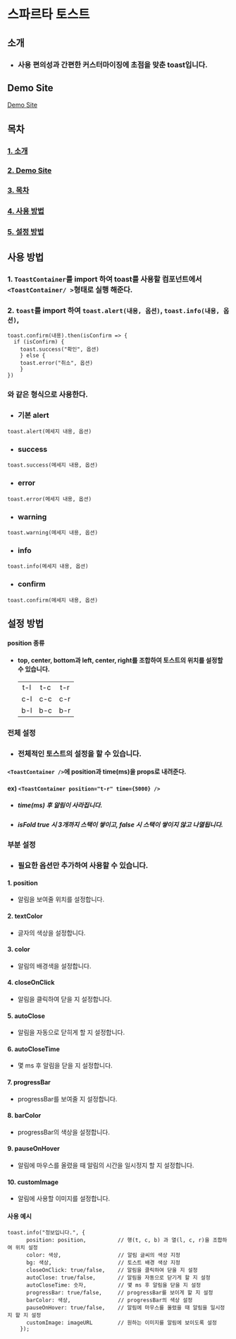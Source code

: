 # 스파르타 토스트

## 소개

- ### 사용 편의성과 간편한 커스터마이징에 초점을 맞춘 toast입니다.


## Demo Site

[Demo Site](https://first-sparta-open-source-library.vercel.app)

## 목차

### [1. 소개](#소개)

### [2. Demo Site](#demo-site)

### [3. 목차](#목차)

### [4. 사용 방법](#사용-방법)

### [5. 설정 방법](#설정-방법)

## 사용 방법

### 1. `ToastContainer`를 import 하여 toast를 사용할 컴포넌트에서 `<ToastContainer/ >`형태로 실행 해준다.

### 2. `toast`를 import 하여 `toast.alert(내용, 옵션)`, `toast.info(내용, 옵션)`,

```
toast.confirm(내용).then(isConfirm => {
  if (isConfirm) {
    toast.success("확인", 옵션)
    } else {
    toast.error("취소", 옵션)
    }
})
```

### 와 같은 형식으로 사용한다.

- ### 기본 alert

```
toast.alert(메세지 내용, 옵션)
```

- ### success

```
toast.success(메세지 내용, 옵션)
```

- ### error

```
toast.error(메세지 내용, 옵션)
```

- ### warning

```
toast.warning(메세지 내용, 옵션)
```

- ### info

```
toast.info(메세지 내용, 옵션)
```

- ### confirm

```
toast.confirm(메세지 내용, 옵션)
```

## 설정 방법

#### position 종류

- #### top, center, bottom과 left, center, right를 조합하여 토스트의 위치를 설정할 수 있습니다.
  |     |     |     |
  | :-: | :-: | :-: |
  | t-l | t-c | t-r |
  | c-l | c-c | c-r |
  | b-l | b-c | b-r |

### 전체 설정

- ### 전체적인 토스트의 설정을 할 수 있습니다.

#### `<ToastContainer />`에 position과 time(ms)을 props로 내려준다. <br/>

#### ex) `<ToastContainer position="t-r" time={5000} />`<br/>

- ##### time(ms) 후 알림이 사라집니다.
- ##### isFold true 시 3개까지 스택이 쌓이고, false 시 스택이 쌓이지 않고 나열됩니다.

### 부분 설정

- ### 필요한 옵션만 추가하여 사용할 수 있습니다.

#### 1. position

- 알림을 보여줄 위치를 설정합니다.

#### 2. textColor

- 글자의 색상을 설정합니다.

#### 3. color

- 알림의 배경색을 설정합니다.

#### 4. closeOnClick

- 알림을 클릭하여 닫을 지 설정합니다.

#### 5. autoClose

- 알림을 자동으로 닫히게 할 지 설정합니다.

#### 6. autoCloseTime

- 몇 ms 후 알림을 닫을 지 설정합니다.

#### 7. progressBar

- progressBar를 보여줄 지 설정합니다.

#### 8. barColor

- progressBar의 색상을 설정합니다.

#### 9. pauseOnHover

- 알림에 마우스를 올렸을 때 알림의 시간을 일시정지 할 지 설정합니다.

#### 10. customImage

- 알림에 사용할 이미지를 설정합니다.

#### 사용 예시

```
toast.info("정보입니다.", {
      position: position,          // 행(t, c, b) 과 열(l, c, r)을 조합하여 위치 설정
      color: 색상,                  // 알림 글씨의 색상 지정
      bg: 색상,                     // 토스트 배경 색상 지정
      closeOnClick: true/false,    // 알림을 클릭하여 닫을 지 설정
      autoClose: true/false,       // 알림을 자동으로 닫기게 할 지 설정
      autoCloseTime: 숫자,          // 몇 ms 후 알림을 닫을 지 설정
      progressBar: true/false,     // progressBar를 보이게 할 지 설정
      barColor: 색상,               // progressBar의 색상 설정
      pauseOnHover: true/false,    // 알림에 마우스를 올렸을 때 알림을 일시정지 할 지 설정
      customImage: imageURL        // 원하는 이미지를 알림에 보이도록 설정
    });
```
